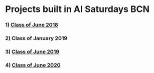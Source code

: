 # Projects built in AI Saturdays BCN

### 1) [Class of June 2018](https://github.com/SaturdaysAI/Projects/tree/master/Barcelona/June2018)

### 2) Class of January 2019

### 3) [Class of June 2019](https://github.com/SaturdaysAI/Projects/tree/master/Barcelona/June2019)

### 4) [Class of June 2020](https://github.com/SaturdaysAI/Projects/tree/master/Barcelona/June2020)

